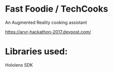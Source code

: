 # Fast Foodie / TechCooks
An Augmented Reality cooking assistant

https://arvr-hackathon-2017.devpost.com/

# Libraries used:
Hololens SDK
